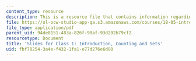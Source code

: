 ```yaml
---
content_type: resource
description: This is a resource file that contains information regarding class 1.
file: https://ol-ocw-studio-app-qa.s3.amazonaws.com/courses/18-05-introduction-to-probability-and-statistics-spring-2014/fbf782543a4ef4321fa1e77d276e6d80_MIT18_05S14_class1slideall.pdf
file_type: application/pdf
parent_uid: 94de8151-483a-826f-90af-93d292b79cf2
resourcetype: Document
title: 'Slides for Class 1: Introduction, Counting and Sets'
uid: fbf78254-3a4e-f432-1fa1-e77d276e6d80
---
```


